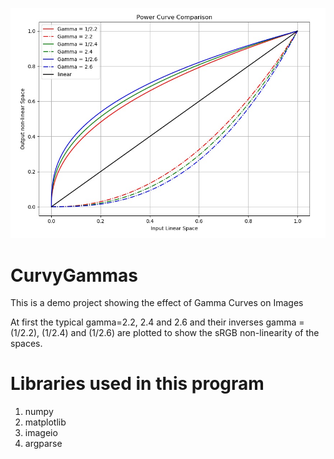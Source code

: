 ![PowerCurve](PowerCurve.jpeg)

# CurvyGammas
This is a demo project showing the effect of Gamma Curves on Images

At first the typical gamma=2.2, 2.4 and 2.6 and their inverses gamma = (1/2.2), (1/2.4) and (1/2.6) are plotted to show the sRGB non-linearity of the spaces.


# Libraries used in this program
1) numpy
2) matplotlib
3) imageio
4) argparse
